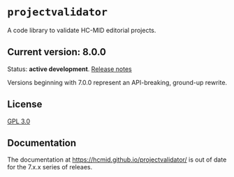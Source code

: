 # `projectvalidator`

A code library to validate HC-MID editorial projects.


## Current version: 8.0.0

Status:  **active development**. [Release notes](releases.md)

Versions beginning with 7.0.0 represent an API-breaking, ground-up rewrite.

## License

[GPL 3.0](http://www.opensource.org/licenses/gpl-3.0.html)

## Documentation

The documentation at  <https://hcmid.github.io/projectvalidator/> is out of date for the 7.x.x series of releaes.
